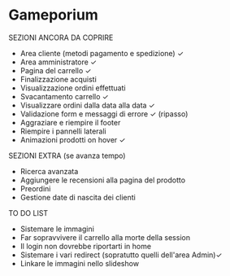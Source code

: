 # Gameporium

SEZIONI ANCORA DA COPRIRE
- Area cliente (metodi pagamento e spedizione) ✓
- Area amministratore ✓
- Pagina del carrello ✓
- Finalizzazione acquisti
- Visualizzazione ordini effettuati
- Svacantamento carrello ✓
- Visualizzare ordini dalla data alla data ✓
- Validazione form e messaggi di errore ✓ (ripasso)
- Aggraziare e riempire il footer
- Riempire i pannelli laterali
- Animazioni prodotti on hover ✓

SEZIONI EXTRA (se avanza tempo)
- Ricerca avanzata
- Aggiungere le recensioni alla pagina del prodotto
- Preordini
- Gestione date di nascita dei clienti

TO DO LIST
- Sistemare le immagini
- Far sopravvivere il carrello alla morte della session
- Il login non dovrebbe riportarti in home
- Sistemare i vari redirect (sopratutto quelli dell'area Admin)✓
- Linkare le immagini nello slideshow

